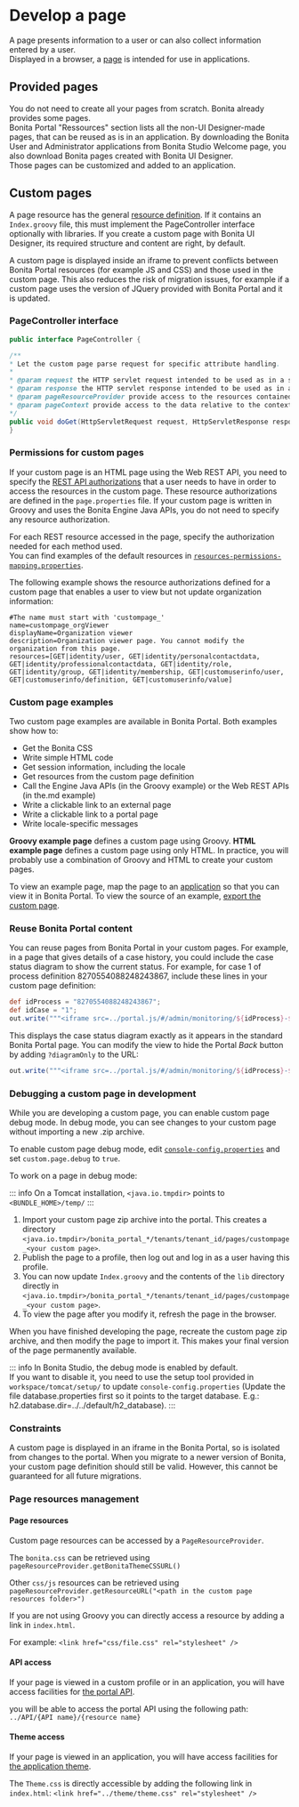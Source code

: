 # Develop a page

A page presents information to a user or can also collect information entered by a user.  
Displayed in a browser, a [page](pages.md) is intended for use in applications. 

## Provided pages
You do not need to create all your pages from scratch. Bonita already provides some pages.  
Bonita Portal "Ressources" section lists all the non-UI Designer-made pages, that can be reused as is in an application.
By downloading the Bonita User and Administrator applications from Bonita Studio Welcome page, you also download Bonita pages created with Bonita UI Designer.  
Those pages can be customized and added to an application.

## Custom pages
A page resource has the general [resource definition](resource-management.md). 
If it contains an `Index.groovy` file, this must implement the PageController interface optionally with libraries. 
If you create a custom page with Bonita UI Designer, its required structure and content are right, by default.

A custom page is displayed inside an iframe to prevent conflicts between Bonita Portal resources (for example JS and CSS) and those used in the custom page. 
This also reduces the risk of migration issues, for example if a custom page uses the version of JQuery provided with Bonita Portal and it is updated.

### PageController interface
```java
public interface PageController {

/**
* Let the custom page parse request for specific attribute handling.
*
* @param request the HTTP servlet request intended to be used as in a servlet
* @param response the HTTP servlet response intended to be used as in a servlet
* @param pageResourceProvider provide access to the resources contained in the custom page zip
* @param pageContext provide access to the data relative to the context in which the custom page is displayed
*/
public void doGet(HttpServletRequest request, HttpServletResponse response, PageResourceProvider pageResourceProvider, PageContext pageContext);
}
```

### Permissions for custom pages

If your custom page is an HTML page using the Web REST API, 
you need to specify the [REST API authorizations](rest-api-authorization.md) that a user needs to have in order to access the resources in the custom page. 
These resource authorizations are defined in the `page.properties` file. If your custom page is written in Groovy and uses the Bonita Engine Java APIs, you do not need to specify any resource authorization.

For each REST resource accessed in the page, specify the authorization needed for each method used.  
You can find examples of the default resources in [`resources-permissions-mapping.properties`](BonitaBPM_platform_setup.md).

The following example shows the resource authorizations defined for a custom page that enables a user to view but not update organization information:

```
#The name must start with 'custompage_'
name=custompage_orgViewer
displayName=Organization viewer
description=Organization viewer page. You cannot modify the organization from this page.
resources=[GET|identity/user, GET|identity/personalcontactdata, GET|identity/professionalcontactdata, GET|identity/role, GET|identity/group, GET|identity/membership, GET|customuserinfo/user, GET|customuserinfo/definition, GET|customuserinfo/value] 
```

### Custom page examples

Two custom page examples are available in Bonita Portal. Both examples show how to:

* Get the Bonita CSS
* Write simple HTML code
* Get session information, including the locale
* Get resources from the custom page definition
* Call the Engine Java APIs (in the Groovy example) or the Web REST APIs (in the.md example)
* Write a clickable link to an external page
* Write a clickable link to a portal page
* Write locale-specific messages

**Groovy example page** defines a custom page using Groovy. 
**HTML example page** defines a custom page using only HTML. 
In practice, you will probably use a combination of Groovy and HTML to create your custom pages.

To view an example page, map the page to an [application](applications.md) so that you can view it in Bonita Portal. To view the source of an example, [export the custom page](resource-management.md#export).

### Reuse Bonita Portal content

You can reuse pages from Bonita Portal in your custom pages. For example, in a page that gives details of a case history, you could include the case status diagram to show the current status. For example, for case 1 of process definition 8270554088248243867, include these lines in your custom page definition:
```groovy
def idProcess = "8270554088248243867";
def idCase = "1";
out.write("""<iframe src=../portal.js/#/admin/monitoring/${idProcess}-${idCase}" style="width:100%; height:100%"></iframe>""");
```
This displays the case status diagram exactly as it appears in the standard Bonita Portal page. You can modify the view to hide the Portal _Back_ button by adding `?diagramOnly` to the URL:
```groovy
out.write("""<iframe src=../portal.js/#/admin/monitoring/${idProcess}-${idCase}?diagramOnly}" style="width:100%; height:100%"></iframe>""");
```

### Debugging a custom page in development

While you are developing a custom page, you can enable custom page debug mode. In debug mode, you can see changes to your custom page without importing a new .zip archive.

To enable custom page debug mode, edit [`console-config.properties`](BonitaBPM_platform_setup.md) and set `custom.page.debug` to `true`.

To work on a page in debug mode:

::: info
On a Tomcat installation, `<java.io.tmpdir>` points to `<BUNDLE_HOME>/temp/`
:::

1. Import your custom page zip archive into the portal. This creates a directory `<java.io.tmpdir>/bonita_portal_*/tenants/tenant_id/pages/custompage_<your custom page>`.
2. Publish the page to a profile, then log out and log in as a user having this profile.
3. You can now update `Index.groovy` and the contents of the `lib` directory directly in `<java.io.tmpdir>/bonita_portal_*/tenants/tenant_id/pages/custompage_<your custom page>`.
4. To view the page after you modify it, refresh the page in the browser.

When you have finished developing the page, recreate the custom page zip archive, and then modify the page to import it. This makes your final version of the page permanently available.

::: info
In Bonita Studio, the debug mode is enabled by default.  
If you want to disable it, you need to use the setup tool provided in `workspace/tomcat/setup/` to update `console-config.properties` (Update the file database.properties first so it points to the target database. E.g.: h2.database.dir=../../default/h2_database).
:::

### Constraints

A custom page is displayed in an iframe in the Bonita Portal, so is isolated from changes to the portal. 
When you migrate to a newer version of Bonita, your custom page definition should still be valid. 
However, this cannot be guaranteed for all future migrations.

### Page resources management

#### Page resources

Custom page resources can be accessed by a `PageResourceProvider`.

The `bonita.css` can be retrieved using `pageResourceProvider.getBonitaThemeCSSURL()`

Other `css/js` resources can be retrieved using `pageResourceProvider.getResourceURL("<path in the custom page resources folder>")`

If you are not using Groovy you can directly access a resource by adding a link in `index.html`.

For example: `<link href="css/file.css" rel="stylesheet" />`

#### API access

If your page is viewed in a custom profile or in an application, you will have access facilities for [the portal API](rest-api-overview.md).

you will be able to access the portal API using the following path: `../API/{API name}/{resource name}`

#### Theme access

If your page is viewed in an application, you will have access facilities for [the application theme](applications.md).

The `Theme.css` is directly accessible by adding the following link in `index.html`: `<link href="../theme/theme.css" rel="stylesheet" />`
